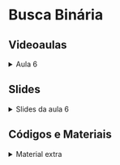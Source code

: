 Busca Binária
====================================

## Videoaulas

<details>
    <summary>Aula 6</summary>

<iframe width="672" height="378" src="https://www.youtube.com/embed/KwrRFki6IaY" title="YouTube video player" frameborder="0" allow="accelerometer; autoplay; clipboard-write; encrypted-media; gyroscope; picture-in-picture" allowfullscreen></iframe>

</details>

## Slides

<details>
    <summary>Slides da aula 6</summary>

<iframe src="https://docs.google.com/presentation/d/e/2PACX-1vTKiFjTm9QL1SG3RnTKg44RwE5nwUifzXN7F8kO-Gv2uS263esCk0-YYyWZ_9_VG63d88KwAuZQhH3a/embed?start=false&loop=false&delayms=3000" frameborder="0" width="620" height="378" allowfullscreen="true" mozallowfullscreen="true" webkitallowfullscreen="true"></iframe>

</details>

## Códigos e Materiais

<details>
    <summary>Material extra</summary>

<div markdown=1>

- [Repositório do Prof. Edson Alves](https://github.com/edsomjr/TEP/blob/master/Introducao/slides/algoritmos_de_busca/algoritmos_de_busca.pdf)
- [Grupo da UnBalloon no Codeforces](https://github.com/UnBalloon/programacao-competitiva/tree/master/Busca%20Bin%C3%A1ria)

</div>
</details>

